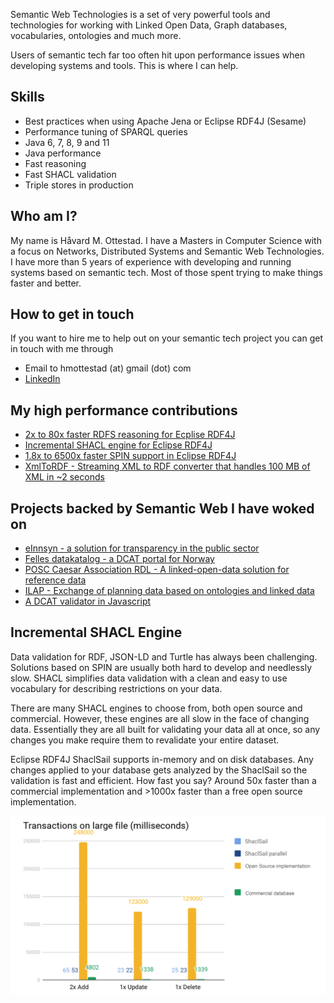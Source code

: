 Semantic Web Technologies is a set of very powerful tools and technologies for working 
with Linked Open Data, Graph databases, vocabularies, ontologies and much more.

Users of semantic tech far too often hit upon performance issues when developing systems and tools. 
This is where I can help.

## Skills
 
- Best practices when using Apache Jena or Eclipse RDF4J (Sesame)
- Performance tuning of SPARQL queries  
- Java 6, 7, 8, 9 and 11
- Java performance
- Fast reasoning
- Fast SHACL validation
- Triple stores in production


## Who am I?
My name is Håvard M. Ottestad. I have a Masters in Computer Science with a focus on Networks, 
Distributed Systems and Semantic Web Technologies. I have more than 5 years of experience with
developing and running systems based on semantic tech. Most of those spent trying to make things
faster and better.    

## How to get in touch

If you want to hire me to help out on your semantic tech project you can get in touch with me through
- Email to hmottestad (at) gmail (dot) com
- [LinkedIn](https://www.linkedin.com/in/håvard-ottestad-a825a2127/)

## My high performance contributions

- [2x to 80x faster RDFS reasoning for Ecplise RDF4J](http://docs.rdf4j.org/javadoc/latest/org/eclipse/rdf4j/sail/inferencer/fc/SchemaCachingRDFSInferencer.html)
- [Incremental SHACL engine for Eclipse RDF4J](http://docs.rdf4j.org/programming/#_validation_with_shacl)
- [1.8x to 6500x faster SPIN support in Eclipse RDF4J](http://docs.rdf4j.org/javadoc/latest/org/eclipse/rdf4j/sail/spin/SpinSail.html)  
- [XmlToRDF - Streaming XML to RDF converter that handles 100 MB of XML in ~2 seconds](https://github.com/AcandoNorway/XmlToRdf)

## Projects backed by Semantic Web I have woked on
- [eInnsyn - a solution for transparency in the public sector](https://einnsyn.no)
- [Felles datakatalog - a DCAT portal for Norway](https://fellesdatakatalog.brreg.no)
- [POSC Caesar Association RDL - A linked-open-data solution for reference data](http://data.posccaesar.org/rdl/)
- [ILAP - Exchange of planning data based on ontologies and linked data](https://ilap.org)
- [A DCAT validator in Javascript](https://difi.github.io/dcat-ap-no-validator/)
 
 
## Incremental SHACL Engine
Data validation for RDF, JSON-LD and Turtle has always been challenging. Solutions based on SPIN 
are usually both hard to develop and needlessly slow. SHACL simplifies data validation with a clean 
and easy to use vocabulary for describing restrictions on your data.

There are many SHACL engines to choose from, both open source and commercial. However, these 
engines are all slow in the face of changing data. Essentially they are all built for validating your data
all at once, so any changes you make require them to revalidate your entire dataset.

Eclipse RDF4J ShaclSail supports in-memory and on disk databases. Any changes applied to your 
database gets analyzed by the ShaclSail so the validation is fast and efficient. How fast you say? 
Around 50x faster than a commercial implementation and >1000x faster than a free open source 
implementation.

![ShaclSail benchmark figures](shacl-benchmark.png)
